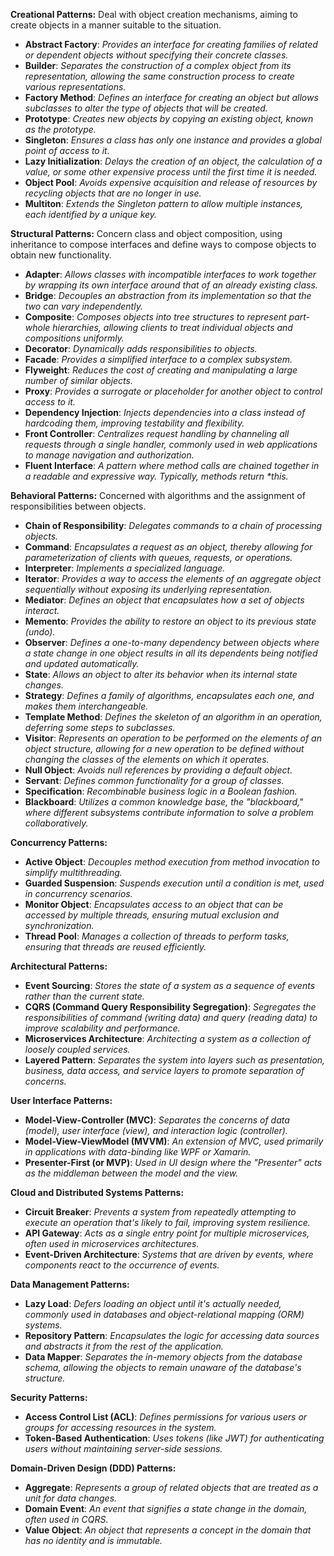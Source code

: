**Creational Patterns:** Deal with object creation mechanisms, aiming to create objects in a manner suitable to the situation.

- **Abstract Factory**: _Provides an interface for creating families of related or dependent objects without specifying their concrete classes._
- **Builder**: _Separates the construction of a complex object from its representation, allowing the same construction process to create various representations._
- **Factory Method**: _Defines an interface for creating an object but allows subclasses to alter the type of objects that will be created._
- **Prototype**: _Creates new objects by copying an existing object, known as the prototype._
- **Singleton**: _Ensures a class has only one instance and provides a global point of access to it._
- **Lazy Initialization**: _Delays the creation of an object, the calculation of a value, or some other expensive process until the first time it is needed._
- **Object Pool**: _Avoids expensive acquisition and release of resources by recycling objects that are no longer in use._
- **Multiton**: _Extends the Singleton pattern to allow multiple instances, each identified by a unique key._

**Structural Patterns:** Concern class and object composition, using inheritance to compose interfaces and define ways to compose objects to obtain new functionality.

- **Adapter**: _Allows classes with incompatible interfaces to work together by wrapping its own interface around that of an already existing class._
- **Bridge**: _Decouples an abstraction from its implementation so that the two can vary independently._
- **Composite**: _Composes objects into tree structures to represent part-whole hierarchies, allowing clients to treat individual objects and compositions uniformly._
- **Decorator**: _Dynamically adds responsibilities to objects._
- **Facade**: _Provides a simplified interface to a complex subsystem._
- **Flyweight**: _Reduces the cost of creating and manipulating a large number of similar objects._
- **Proxy**: _Provides a surrogate or placeholder for another object to control access to it._
- **Dependency Injection**: _Injects dependencies into a class instead of hardcoding them, improving testability and flexibility._
- **Front Controller**: _Centralizes request handling by channeling all requests through a single handler, commonly used in web applications to manage navigation and authorization._
- **Fluent Interface**: _A pattern where method calls are chained together in a readable and expressive way. Typically, methods return *this._

**Behavioral Patterns:** Concerned with algorithms and the assignment of responsibilities between objects.

- **Chain of Responsibility**: _Delegates commands to a chain of processing objects._
- **Command**: _Encapsulates a request as an object, thereby allowing for parameterization of clients with queues, requests, or operations._
- **Interpreter**: _Implements a specialized language._
- **Iterator**: _Provides a way to access the elements of an aggregate object sequentially without exposing its underlying representation._
- **Mediator**: _Defines an object that encapsulates how a set of objects interact._
- **Memento**: _Provides the ability to restore an object to its previous state (undo)._
- **Observer**: _Defines a one-to-many dependency between objects where a state change in one object results in all its dependents being notified and updated automatically._
- **State**: _Allows an object to alter its behavior when its internal state changes._
- **Strategy**: _Defines a family of algorithms, encapsulates each one, and makes them interchangeable._
- **Template Method**: _Defines the skeleton of an algorithm in an operation, deferring some steps to subclasses._
- **Visitor**: _Represents an operation to be performed on the elements of an object structure, allowing for a new operation to be defined without changing the classes of the elements on which it operates._
- **Null Object**: _Avoids null references by providing a default object._
- **Servant**: _Defines common functionality for a group of classes._
- **Specification**: _Recombinable business logic in a Boolean fashion._
- **Blackboard**: _Utilizes a common knowledge base, the "blackboard," where different subsystems contribute information to solve a problem collaboratively._

**Concurrency Patterns:**

- **Active Object**: _Decouples method execution from method invocation to simplify multithreading._
- **Guarded Suspension**: _Suspends execution until a condition is met, used in concurrency scenarios._
- **Monitor Object**: _Encapsulates access to an object that can be accessed by multiple threads, ensuring mutual exclusion and synchronization._
- **Thread Pool**: _Manages a collection of threads to perform tasks, ensuring that threads are reused efficiently._

**Architectural Patterns:**

- **Event Sourcing**: _Stores the state of a system as a sequence of events rather than the current state._
- **CQRS (Command Query Responsibility Segregation)**: _Segregates the responsibilities of command (writing data) and query (reading data) to improve scalability and performance._
- **Microservices Architecture**: _Architecting a system as a collection of loosely coupled services._
- **Layered Pattern**: _Separates the system into layers such as presentation, business, data access, and service layers to promote separation of concerns._

**User Interface Patterns:**

- **Model-View-Controller (MVC)**: _Separates the concerns of data (model), user interface (view), and interaction logic (controller)._
- **Model-View-ViewModel (MVVM)**: _An extension of MVC, used primarily in applications with data-binding like WPF or Xamarin._
- **Presenter-First (or MVP)**: _Used in UI design where the "Presenter" acts as the middleman between the model and the view._

**Cloud and Distributed Systems Patterns:**

- **Circuit Breaker**: _Prevents a system from repeatedly attempting to execute an operation that's likely to fail, improving system resilience._
- **API Gateway**: _Acts as a single entry point for multiple microservices, often used in microservices architectures._
- **Event-Driven Architecture**: _Systems that are driven by events, where components react to the occurrence of events._

**Data Management Patterns:**

- **Lazy Load**: _Defers loading an object until it's actually needed, commonly used in databases and object-relational mapping (ORM) systems._
- **Repository Pattern**: _Encapsulates the logic for accessing data sources and abstracts it from the rest of the application._
- **Data Mapper**: _Separates the in-memory objects from the database schema, allowing the objects to remain unaware of the database's structure._

**Security Patterns:**

- **Access Control List (ACL)**: _Defines permissions for various users or groups for accessing resources in the system._
- **Token-Based Authentication**: _Uses tokens (like JWT) for authenticating users without maintaining server-side sessions._

**Domain-Driven Design (DDD) Patterns:**

- **Aggregate**: _Represents a group of related objects that are treated as a unit for data changes._
- **Domain Event**: _An event that signifies a state change in the domain, often used in CQRS._
- **Value Object**: _An object that represents a concept in the domain that has no identity and is immutable._
